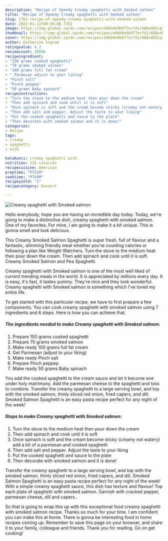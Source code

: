 ```yaml
---
description: "Recipe of Speedy Creamy spaghetti with Smoked salmon"
title: "Recipe of Speedy Creamy spaghetti with Smoked salmon"
slug: 1781-recipe-of-speedy-creamy-spaghetti-with-smoked-salmon
date: 2022-01-11T09:56:08.735Z
image: https://img-global.cpcdn.com/recipes/e0bb0e9b977ecfd1/680x482cq70/creamy-spaghetti-with-smoked-salmon-recipe-main-photo.jpg
thumbnail: https://img-global.cpcdn.com/recipes/e0bb0e9b977ecfd1/680x482cq70/creamy-spaghetti-with-smoked-salmon-recipe-main-photo.jpg
cover: https://img-global.cpcdn.com/recipes/e0bb0e9b977ecfd1/680x482cq70/creamy-spaghetti-with-smoked-salmon-recipe-main-photo.jpg
author: Katherine Ingram
ratingvalue: 4.2
reviewcount: 39596
recipeingredient:
- "150 grams cooked spaghetti"
- "70 grams smoked salmon"
- "100 grams full fat cream"
- " Parmesan adjust to your liking"
- "Pinch salt"
- "Pinch peppep"
- "50 grams Baby spinach"
recipeinstructions:
- "Turn the stove to the medium heat then pour down the cream"
- "Then add spinach and cook until it is soft"
- "Once spinach is soft and the cream become sticky (creamy not watery) add a bit of a parmesan and cooked spaghetti"
- "Then add salt and pepper. Adjust the taste to your liking"
- "Put the cooked spaghetti and sauce to the plate"
- "Then decorate with smoked salmon and it is done!"
categories:
- Recipe
tags:
- creamy
- spaghetti
- with

katakunci: creamy spaghetti with 
nutrition: 225 calories
recipecuisine: American
preptime: "PT21M"
cooktime: "PT49M"
recipeyield: "2"
recipecategory: Dessert

---
```



![Creamy spaghetti with Smoked salmon](https://img-global.cpcdn.com/recipes/e0bb0e9b977ecfd1/680x482cq70/creamy-spaghetti-with-smoked-salmon-recipe-main-photo.jpg)

Hello everybody, hope you are having an incredible day today. Today, we're going to make a distinctive dish, creamy spaghetti with smoked salmon. One of my favorites. For mine, I am going to make it a bit unique. This is gonna smell and look delicious.

This Creamy Smoked Salmon Spaghetti is super fresh, full of flavour and a fantastic, slimming friendly meal whether you're counting calories or following a plan like Weight Watchers. Turn the stove to the medium heat then pour down the cream. Then add spinach and cook until it is soft. Creamy Smoked Salmon and Pea Spaghetti.

Creamy spaghetti with Smoked salmon is one of the most well liked of current trending meals in the world. It is appreciated by millions every day. It is easy, it's fast, it tastes yummy. They're nice and they look wonderful. Creamy spaghetti with Smoked salmon is something which I've loved my entire life.


To get started with this particular recipe, we have to first prepare a few components. You can cook creamy spaghetti with smoked salmon using 7 ingredients and 6 steps. Here is how you can achieve that.

<!--inarticleads1-->

##### The ingredients needed to make Creamy spaghetti with Smoked salmon:

1. Prepare 150 grams cooked spaghetti
1. Prepare 70 grams smoked salmon
1. Make ready 100 grams full fat cream
1. Get  Parmesan (adjust to your liking)
1. Make ready Pinch salt
1. Prepare Pinch peppep
1. Make ready 50 grams Baby spinach


You add the cooked spaghetti to the cream sauce and let it become one under holy matrimony. Add the parmesan cheese to the spaghetti and toss to combine. Transfer the creamy spaghetti to a large serving bowl, and top with the smoked salmon, thinly sliced red onion, fried capers, and dill. Smoked Salmon Spaghetti is an easy pasta recipe perfect for any night of the week! 

<!--inarticleads2-->

##### Steps to make Creamy spaghetti with Smoked salmon:

1. Turn the stove to the medium heat then pour down the cream
1. Then add spinach and cook until it is soft
1. Once spinach is soft and the cream become sticky (creamy not watery) add a bit of a parmesan and cooked spaghetti
1. Then add salt and pepper. Adjust the taste to your liking
1. Put the cooked spaghetti and sauce to the plate
1. Then decorate with smoked salmon and it is done!


Transfer the creamy spaghetti to a large serving bowl, and top with the smoked salmon, thinly sliced red onion, fried capers, and dill. Smoked Salmon Spaghetti is an easy pasta recipe perfect for any night of the week! With a simple creamy spaghetti sauce, this dish has texture and flavour! Top each plate of spaghetti with smoked salmon. Garnish with cracked pepper, parmesan cheese, dill and capers.. 

So that is going to wrap this up with this exceptional food creamy spaghetti with smoked salmon recipe. Thanks so much for your time. I am confident you can make this at home. There is gonna be interesting food in home recipes coming up. Remember to save this page on your browser, and share it to your family, colleague and friends. Thank you for reading. Go on get cooking!
